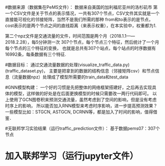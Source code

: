 #数据来源（数据集在PeMS文件）：
数据来自美国的加利福尼亚州的洛杉矶市
第一个CSV文件是关于节点的表示情况，一共有307个节点，CSV文件其实就是一个直接能可视化的邻接矩阵，当然不是我们所需的那种
from和to表示的是节点，cost表示的是两个节点之间的直线距离（来表示权重），在本实验中，权重都为1.

第二个npz文件是交通流量的文件，时间范围是两个月（2018.1.1——2018.2.28），每5分钟测一次
307个节点，每个节点三个特征，然后统计了一个月每个节点的三个特征的变换，
也就是总共有307个站点，每个站点的时序数据有16992条，每条数据有三个特征.

#数据目标：
通过交通流量数据的处理(visualize_traffic_data.py)(traffic_dataset.py)，
主要是把拿到的数据的结构信息（邻接矩阵csv）和节点信息（流量数据npz）处理成了模型所需要的train_data和test_data

#GNN模型构建：
一个好的习惯是先把整体的网络框架搭建好，之后再去实现具体的模型，这样做的好处是在后面更换模型的时候只需要改一两行代码即可。
以上使用了GCN图卷积来预测交通流量，虽然考虑到了空间的影响，但是没有考虑时序上的影响，
所以能否加入RNN模型来考虑时序影响，进一步提高预测效果？
一些模型比如：STGCN, ASTGCN, DCRNN等，都是加入了时间的影响，值得借鉴．

#无联邦学习实验结果（运行traffic_prediction文件）：
基于数据pems07：307个节点

# 加入联邦学习（运行jupyter文件）


